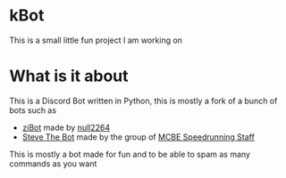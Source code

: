 # kBot

This is a small little fun project I am working on

# What is it about

This is a Discord Bot written in Python, this is mostly a fork of a bunch of bots such as 

* [ziBot](https://github.com/ZiRO-Bot/ziBot) made by [null2264](https://github.com/null2264)
* [Steve The Bot](https://github.com/MCBE-Speedrunning/Steve-Bot) made by the group of [MCBE Speedrunning Staff](https://github.com/MCBE-Speedrunning)

This is mostly a bot made for fun and to be able to spam as many commands as you want
